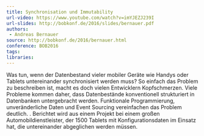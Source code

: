 ```yaml
---
title: Synchronisation und Immutability
url-video: https://www.youtube.com/watch?v=imYJEZJ239I
url-slides: http://bobkonf.de/2016/slides/bernauer.pdf
authors:
 - Andreas Bernauer
source: http://bobkonf.de/2016/bernauer.html
conference: BOB2016
tags:
libraries:
---
```


Was tun, wenn der Datenbestand vieler mobiler Geräte wie Handys oder Tablets untereinander synchronisiert werden muss? So einfach das Problem zu beschreiben ist, macht es doch vielen Entwicklern Kopfschmerzen. Viele Probleme kommen daher, dass Datenbestände konventionell strukturiert in Datenbanken untergebracht werden. Funktionale Programmierung, unveränderliche Daten und Event Sourcing vereinfachen das Problem deutlich. . Berichtet wird aus einem Projekt bei einem großen Automobildienstleister, der 1500 Tablets mit Konfigurationsdaten im Einsatz hat, die untereinander abgeglichen werden müssen.
